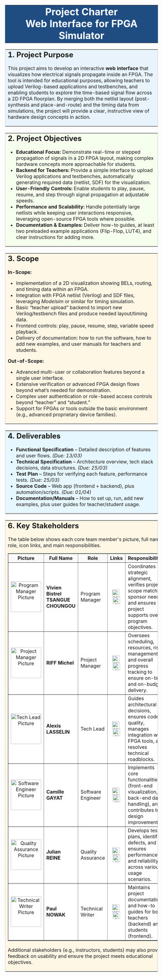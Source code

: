 <table align="center" width="100%" border="0" cellspacing="0" cellpadding="20" bgcolor="#1F4D82" style="margin-bottom:20px;">
  <tr>
    <td align="center">
      <font color="#ffffff">
        <h1 style="margin:0;">Project Charter <br> Web Interface for FPGA Simulator</h1>
        <p style="margin:0; font-size:1.2em;">
      </font>
    </td>
  </tr>
</table>

<table width="100%" border="0" cellspacing="0" cellpadding="20" style="border:1px solid #ccc; border-collapse:collapse; margin-bottom:20px;">
  <tr bgcolor="#E8F3FC">
    <td>
      <h2 style="margin-top:0;">1. Project Purpose</h2>
      <p style="margin-top:0;">
        This project aims to develop an interactive <strong>web interface</strong> that visualizes 
        how electrical signals propagate inside an FPGA. The tool is intended for educational purposes, 
        allowing teachers to upload Verilog-based applications and testbenches, and enabling students to 
        explore the time-based signal flow across a 2D FPGA floorplan. By merging both the netlist layout 
        (post-synthesis and place-and-route) and the timing data from simulations, the project will 
        provide a clear, instructive view of hardware design concepts in action.
      </p>
    </td>
  </tr>
</table>

<table width="100%" border="0" cellspacing="0" cellpadding="20" style="border:1px solid #ccc; border-collapse:collapse; margin-bottom:20px;">
  <tr bgcolor="#F6FFED">
    <td>
      <h2 style="margin-top:0;">2. Project Objectives</h2>
      <ul style="margin-top:0;">
        <li><strong>Educational Focus:</strong> Demonstrate real-time or stepped propagation of signals in a 2D FPGA layout, making complex hardware concepts more approachable for students.</li>
        <li><strong>Backend for Teachers:</strong> Provide a simple interface to upload Verilog applications and testbenches, automatically generating required data (netlist, SDF) for the visualization.</li>
        <li><strong>User-Friendly Controls:</strong> Enable students to play, pause, resume, and step through signal propagation at adjustable speeds.</li>
        <li><strong>Performance and Scalability:</strong> Handle potentially large netlists while keeping user interactions responsive, leveraging open-source FPGA tools where possible.</li>
        <li><strong>Documentation &amp; Examples:</strong> Deliver how-to guides, at least two preloaded example applications (Flip-Flop, LUT4), and clear instructions for adding more.</li>
      </ul>
    </td>
  </tr>
</table>

<table width="100%" border="0" cellspacing="0" cellpadding="20" style="border:1px solid #ccc; border-collapse:collapse; margin-bottom:20px;">
  <tr bgcolor="#FFF7E6">
    <td>
      <h2 style="margin-top:0;">3. Scope</h2>
      <p><strong>In-Scope:</strong></p>
      <ul>
        <li>Implementation of a 2D visualization showing BELs, routing, and timing data within an FPGA.</li>
        <li>Integration with FPGA netlist (Verilog) and SDF files, leveraging <em>Modelsim</em> or similar for timing simulation.</li>
        <li>Basic “teacher upload” backend to import new Verilog/testbench files and produce needed layout/timing data.</li>
        <li>Frontend controls: play, pause, resume, step, variable speed playback.</li>
        <li>Delivery of documentation: how to run the software, how to add new examples, and user manuals for teachers and students.</li>
      </ul>
      <p><strong>Out-of-Scope:</strong></p>
      <ul>
        <li>Advanced multi-user or collaboration features beyond a single user interface.</li>
        <li>Extensive verification or advanced FPGA design flows beyond what’s needed for demonstration.</li>
        <li>Complex user authentication or role-based access controls beyond “teacher” and “student.”</li>
        <li>Support for FPGAs or tools outside the basic environment (e.g., advanced proprietary device families).</li>
      </ul>
    </td>
  </tr>
</table>

<table width="100%" border="0" cellspacing="0" cellpadding="20" style="border:1px solid #ccc; border-collapse:collapse; margin-bottom:20px;">
  <tr bgcolor="#E6F7FF">
    <td>
      <h2 style="margin-top:0;">4. Deliverables</h2>
      <ul style="margin-top:0;">
        <li><strong>Functional Specification</strong> – Detailed description of features and user flows. <em>(Due: 13/03)</em></li>
        <li><strong>Technical Specification</strong> – Architecture overview, tech stack decisions, data structures. <em>(Due: 25/03)</em></li>
        <li><strong>Test Plan</strong> – Steps for verifying each feature, performance tests. <em>(Due: 25/03)</em></li>
        <li><strong>Source Code</strong> – Web app (frontend + backend), plus automation/scripts. <em>(Due: 01/04)</em></li>
        <li><strong>Documentation/Manuals</strong> – How to set up, run, add new examples, plus user guides for teacher/student usage.</li>
      </ul>
    </td>
  </tr>
</table>

<table width="100%" border="0" cellspacing="0" cellpadding="20" style="border:1px solid #ccc; border-collapse:collapse; margin-bottom:20px;">
  <tr bgcolor="#FFF7E6">
    <td>
      <h2 style="margin-top:0;">6. Key Stakeholders</h2>
      <p style="margin-top:0;">
        The table below shows each core team member's picture, full name, role, icon links, 
        and main responsibilities.
      </p>
      <table width="100%" border="1" cellspacing="0" cellpadding="8" style="border-collapse:collapse; background-color:#ffffff;">
        <tr style="background-color:#f9f9f9;">
          <th>Picture</th>
          <th>Full Name</th>
          <th>Role</th>
          <th>Links</th>
          <th>Responsibilities</th>
        </tr>
        <tr>
          <td align="center">
            <img src="https://ca.slack-edge.com/T019N8PRR7W-U04JK8487BK-b37025b07600-512" width="100" alt="Program Manager Picture">
          </td>
          <td><strong>Vivien Bistrel<br>TSANGUE CHOUNGOU</strong></td>
          <td>Program Manager</td>
          <td align="center">
            <a href="https://www.linkedin.com/in/bistrel-tsangue-603635261/" target="_blank" style="margin-right:5px;">
              <img src="https://cdn.jsdelivr.net/gh/devicons/devicon/icons/linkedin/linkedin-original.svg" width="24" alt="LinkedIn">
            </a>
            <a href="https://github.com/username4" target="_blank">
              <img src="https://cdn.jsdelivr.net/gh/devicons/devicon/icons/github/github-original.svg" width="24" alt="GitHub">
            </a>
          </td>
          <td>
            Coordinates strategic alignment, verifies project scope matches sponsor needs, 
            and ensures the project supports overall program objectives.
          </td>
        </tr>
        <tr>
          <td align="center">
            <img src="https://ca.slack-edge.com/T019N8PRR7W-U05TC0NGYD7-c0b4f1e2424f-512" width="100" alt="Project Manager Picture">
          </td>
          <td><strong>RIFF Michel</strong></td>
          <td>Project Manager</td>
          <td align="center">
            <a href="https://www.linkedin.com/in/michel-riff-693007293/" target="_blank" style="margin-right:5px;">
              <img src="https://cdn.jsdelivr.net/gh/devicons/devicon/icons/linkedin/linkedin-original.svg" width="24" alt="LinkedIn">
            </a>
            <a href="https://github.com/MichelRiff" target="_blank">
              <img src="https://cdn.jsdelivr.net/gh/devicons/devicon/icons/github/github-original.svg" width="24" alt="GitHub">
            </a>
          </td>
          <td>
            Oversees scheduling, resources, risk management, and overall progress tracking 
            to ensure on-time and on-budget delivery.
          </td>
        </tr>
        <tr>
          <td align="center">
            <img src="https://ca.slack-edge.com/T019N8PRR7W-U043BHQ4U82-g00cd520ab1f-512" width="100" alt="Tech Lead Picture">
          </td>
          <td><strong>Alexis LASSELIN</strong></td>
          <td>Tech Lead</td>
          <td align="center">
            <a href="https://www.linkedin.com/in/alexis-lasselin-318649251/" target="_blank" style="margin-right:5px;">
              <img src="https://cdn.jsdelivr.net/gh/devicons/devicon/icons/linkedin/linkedin-original.svg" width="24" alt="LinkedIn">
            </a>
            <a href="https://github.com/AlexisLasselin" target="_blank">
              <img src="https://cdn.jsdelivr.net/gh/devicons/devicon/icons/github/github-original.svg" width="24" alt="GitHub">
            </a>
          </td>
          <td>
            Guides architectural decisions, ensures code quality, manages integration 
            with FPGA tools, and resolves technical roadblocks.
          </td>
        </tr>
        <tr>
          <td align="center">
            <img src="https://ca.slack-edge.com/T019N8PRR7W-U05SJQXTQH5-b73ed782c315-512" width="100" alt="Software Engineer Picture">
          </td>
          <td><strong>Camille GAYAT</strong></td>
          <td>Software Engineer</td>
          <td align="center">
            <a href="https://www.linkedin.com/in/camille-g-a89114293/" target="_blank" style="margin-right:5px;">
              <img src="https://cdn.jsdelivr.net/gh/devicons/devicon/icons/linkedin/linkedin-original.svg" width="24" alt="LinkedIn">
            </a>
            <a href="https://github.com/CamilleGayat" target="_blank">
              <img src="https://cdn.jsdelivr.net/gh/devicons/devicon/icons/github/github-original.svg" width="24" alt="GitHub">
            </a>
          </td>
          <td>
            Implements core functionalities (front-end visualization, back-end data handling), 
            and contributes to design improvements.
          </td>
        </tr>
        <tr>
          <td align="center">
            <img src="https://ca.slack-edge.com/T019N8PRR7W-U07DF2STYTY-778a0d8c2e69-512" width="100" alt="Quality Assurance Picture">
          </td>
          <td><strong>Julian REINE</strong></td>
          <td>Quality Assurance</td>
          <td align="center">
            <a href="https://www.linkedin.com/in/julian-reine-b2952632a/" target="_blank" style="margin-right:5px;">
              <img src="https://cdn.jsdelivr.net/gh/devicons/devicon/icons/linkedin/linkedin-original.svg" width="24" alt="LinkedIn">
            </a>
            <a href="https://github.com/JulianREINE" target="_blank">
              <img src="https://cdn.jsdelivr.net/gh/devicons/devicon/icons/github/github-original.svg" width="24" alt="GitHub">
            </a>
          </td>
          <td>
            Develops test plans, identifies defects, and ensures performance 
            and reliability across various usage scenarios.
          </td>
        </tr>
        <tr>
          <td align="center">
            <img src="https://ca.slack-edge.com/T019N8PRR7W-U02F4Q1PXQT-c2f55b45d78d-512" width="100" alt="Technical Writer Picture">
          </td>
          <td><strong>Paul NOWAK</strong></td>
          <td>Technical Writer</td>
          <td align="center">
            <a href="https://www.linkedin.com/in/paul-nowak-0757a61a7/" target="_blank" style="margin-right:5px;">
              <img src="https://cdn.jsdelivr.net/gh/devicons/devicon/icons/linkedin/linkedin-original.svg" width="24" alt="LinkedIn">
            </a>
            <a href="https://github.com/PaulNowak36" target="_blank">
              <img src="https://cdn.jsdelivr.net/gh/devicons/devicon/icons/github/github-original.svg" width="24" alt="GitHub">
            </a>
          </td>
          <td>
            Maintains project documentation and how-to guides 
            for both teachers (backend) and students (frontend).
          </td>
        </tr>
      </table>
      <p style="margin-top:20px;">
        Additional stakeholders (e.g., instructors, students) may also provide feedback 
        on usability and ensure the project meets educational objectives.
      </p>
    </td>
    </tr>
</table>